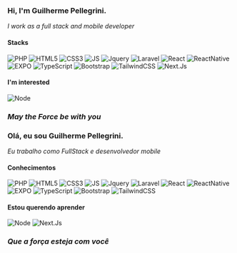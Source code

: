 ### Hi, I'm Guilherme Pellegrini.
_I work as a full stack and mobile developer_

#### Stacks

![PHP](https://img.shields.io/badge/-PHP-383838?style=for-the-badge&logo=php) ![HTML5](https://img.shields.io/badge/-HTML_5-383838?style=for-the-badge&logo=html5) ![CSS3](https://img.shields.io/badge/-CSS_3-383838?style=for-the-badge&logo=CSS3) ![JS](https://img.shields.io/badge/-JavaScript-383838?style=for-the-badge&logo=JavaScript) ![Jquery](https://img.shields.io/badge/-Jquery-383838?style=for-the-badge&logo=jQuery) ![Laravel](https://img.shields.io/badge/-Laravel-383838?style=for-the-badge&logo=Laravel) ![React](https://img.shields.io/badge/-React-383838?style=for-the-badge&logo=react) ![ReactNative](https://img.shields.io/badge/-React_Native-383838?style=for-the-badge&logo=react) ![EXPO](https://img.shields.io/badge/-EXPO-383838?style=for-the-badge&logo=EXPO) ![TypeScript](https://img.shields.io/badge/-TypeScript-383838?style=for-the-badge&logo=TypeScript) ![Bootstrap](https://img.shields.io/badge/-Bootstrap-383838?style=for-the-badge&logo=Bootstrap) ![TailwindCSS](https://img.shields.io/badge/-Tailwind_CSS-383838?style=for-the-badge&logo=TailwindCSS) ![Next.Js](https://img.shields.io/badge/-Next.Js-383838?style=for-the-badge&logo=Next.Js) 

#### I'm interested
![Node](https://img.shields.io/badge/-Node.Js-383838?style=for-the-badge&logo=Node.Js) 
### *_May the Force be with you_*        

### Olá, eu sou Guilherme Pellegrini.
_Eu trabalho como FullStack e desenvolvedor mobile_

#### Conhecimentos

![PHP](https://img.shields.io/badge/-PHP-383838?style=for-the-badge&logo=php) ![HTML5](https://img.shields.io/badge/-HTML_5-383838?style=for-the-badge&logo=html5) ![CSS3](https://img.shields.io/badge/-CSS_3-383838?style=for-the-badge&logo=CSS3) ![JS](https://img.shields.io/badge/-JavaScript-383838?style=for-the-badge&logo=JavaScript) ![Jquery](https://img.shields.io/badge/-Jquery-383838?style=for-the-badge&logo=jQuery) ![Laravel](https://img.shields.io/badge/-Laravel-383838?style=for-the-badge&logo=Laravel) ![React](https://img.shields.io/badge/-React-383838?style=for-the-badge&logo=react) ![ReactNative](https://img.shields.io/badge/-React_Native-383838?style=for-the-badge&logo=react) ![EXPO](https://img.shields.io/badge/-EXPO-383838?style=for-the-badge&logo=EXPO) ![TypeScript](https://img.shields.io/badge/-TypeScript-383838?style=for-the-badge&logo=TypeScript) ![Bootstrap](https://img.shields.io/badge/-Bootstrap-383838?style=for-the-badge&logo=Bootstrap) ![TailwindCSS](https://img.shields.io/badge/-Tailwind_CSS-383838?style=for-the-badge&logo=TailwindCSS)

#### Estou querendo aprender
![Node](https://img.shields.io/badge/-Node.Js-383838?style=for-the-badge&logo=Node.Js) ![Next.Js](https://img.shields.io/badge/-Next.Js-383838?style=for-the-badge&logo=Next.Js)

### *_Que a força esteja com você_*
